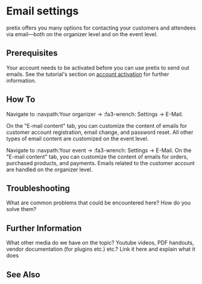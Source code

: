 # Email settings 

pretix offers you many options for contacting your customers and attendees via email—both on the organizer level and on the event level. 


## Prerequisites

Your account needs to be activated before you can use pretix to send out emails. 
See the tutorial's section on [account activation](../tutorial/organizer-account.md#activation) for further information. 

## How To 

Navigate to :navpath:Your organizer → :fa3-wrench: Settings → E-Mail. 

On the "E-mail content" tab, you can customize the content of emails for customer account registration, email change, and password reset. 
All other types of email content are customized on the event level. 

Navigate to :navpath:Your event → :fa3-wrench: Settings → E-Mail. 
On the "E-mail content" tab, you can customize the content of emails for orders, purchased products, and payments. 
Emails related to the customer account are handled on the organizer level. 


## Troubleshooting 

What are common problems that could be encountered here? How do you solve them? 

## Further Information

What other media do we have on the topic? Youtube videos, PDF handouts, vendor documentation (for plugins etc.) etc.? Link it here and explain what it does

## See Also 

